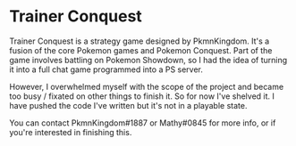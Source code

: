 Trainer Conquest
================

Trainer Conquest is a strategy game designed by PkmnKingdom. It's a fusion of the core Pokemon games 
and Pokemon Conquest. Part of the game involves battling on Pokemon Showdown, so I had the idea of 
turning it into a full chat game programmed into a PS server.

However, I overwhelmed myself with the scope of the project and became too busy / fixated on other things
to finish it. So for now I've shelved it. I have pushed the code I've written but it's not in a playable state.

You can contact PkmnKingdom#1887 or Mathy#0845 for more info, or if you're interested in finishing this.
